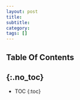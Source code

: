 ```yaml
---
layout: post
title: 
subtitle: 
category: 
tags: []
---
```


## Table Of Contents
{:.no_toc}
---
- TOC
{:toc}

